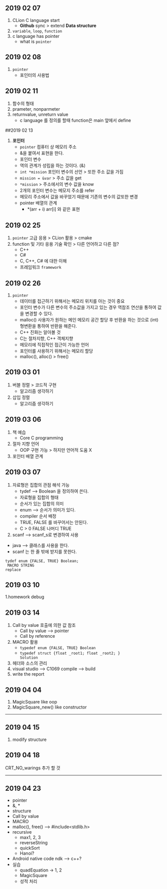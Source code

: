 ## 2019 02 07 
1. CLion C language start
    - **Github** sync > extend **Data structure**
2. `variable`, `loop`, `function`
3. c language has pointer
    - what is `pointer`
    
## 2019 02 08
1. `pointer` 
    - 포인터의 사용법

## 2019 02 11
1. 함수의 형태
2. prameter, nonparmeter
3. returnvalue, unreturn value
    - c language  를 정의를 할때 function은 main 앞에서 define
    
##2019 02 13
1. **포인터**
    - `pointer` 컴퓨터 상 메모리 주소
    - &을 붙여서 표현을 한다. 
    - 포인터 변수
    - 역의 관계가 성립을 하는 것이다. (&)
    - `int *mission` 포인터 변수의 선언 > 또한 주소 값을 가짐
    - `mission = &var` > 주소 값을 get
    - `*mission` > 주소에서의 변수 값을 know   
    - 2개의 포인터 변수는 메모지 주소를 refer
    - 메모리 주소에서 값을 바꾸었기 때문에 기존의 변수의 값또한 변경
    - pointer 배열의 관계    
        - *(arr + i) arr[i] 와 같은 표현

## 2019 02 25
1. `pointer` 고급 응용 > CLion 활용 > cmake
2. function 및 기타 응용 기술 확인 > 다른 언어하고 다른 점?
    - C++
    - C#
    - C, C++, C# 에 대한 이해
    - 프레임워크 `framework`

## 2019 02 26 
1. `pointer`
    - 데이터를 접근하기 위해서는 메모리 위치를 아는 것이 중요
    - 포인터 변수가 다른 변수의 주소값을 가지고 있는 경우 역참조 연산을 통하여
      값을 변경할 수 있다. 
    - malloc() 사용자가 원하는 메인 메모리 공간 할당 후 반환을 하는 것으로
        (int) 형변환을 통하여 반환을 해준다. 
    - C++ 진화는 알아볼 것
    - C는 절차지향, C++ 객체지향
    - 메모리에 직접적인 접근이 가능한 언어
    - 포인터를 사용하기 위해서는 메모리 할당
    - malloc(), alloc() > free()

## 2019 03 01 
1. 버블 정렬 > 코드적 구현
    - 알고리즘 생각하기
2. 삽입 정렬
    - 알고리즘 생각하기
    
## 2019 03 06 
1. 책 예습
    - Core C programming
2. 절차 지향 언어 
    - OOP 구현 가능 > 하지만 언어적 도움 X 
3. 포인터 배열 관계

## 2019 03 07
1. 자료형은 집합의 관점 해석 가능
    - tydef --> Boolean 을 정의하여 쓴다. 
    - 자료형을 집합의 형태 
    - 순서가 있는 집합의 의미
    - enum --> 순서가 의미가 있다.
    - compiler 순서 배정
    - TRUE, FALSE 를 바꾸어서는 안된다. 
    - C > 0 FALSE 나머디 TRUE
2. scanf --> scanf_s로 변경하여 사용

- java --> 클래스를 사용을 한다.
- scanf 는 한 줄 밖에 받지를 못한다.  

<code>tydef enum {FALSE, TRUE} Boolean;<br>
MACRO STRING replace</code>

## 2019 03 10
1.homework debug

## 2019 03 14
1. Call by value 호출에 의한 값 참조
    - Call by value --> pointer
    - Call by reference 
2. MACRO 활용
    - <code>typedef enum {FALSE, TRUE} Boolean</code>
    - <code>typedef struct {float _root1; float _root2; } Solution</code>
3. 헤더와 소스의 관리
4. visual studio --> C1069 compile --> build
5. write the report


## 2019 04 04
1. MagicSquare like oop 
2. MagicSquare_new() like constructor

- - -
## 2019 04 15
1. modify structure

## 2019 04 18
CRT_NO_warings 추가 할 것
- - - 
## 2019 04 23
- pointer
- &, * 
- structure
- Call by value
- MACRO
- malloc(), free() --> #include<stdlib.h>
- recursive
    - max1, 2, 3
    - reverseString
    - quickSort
    - Hanoi?
- Android native code ndk --> c++?
- 실습
    - quadEquation -> 1, 2 
    - MagicSquare
    - 성적 처리